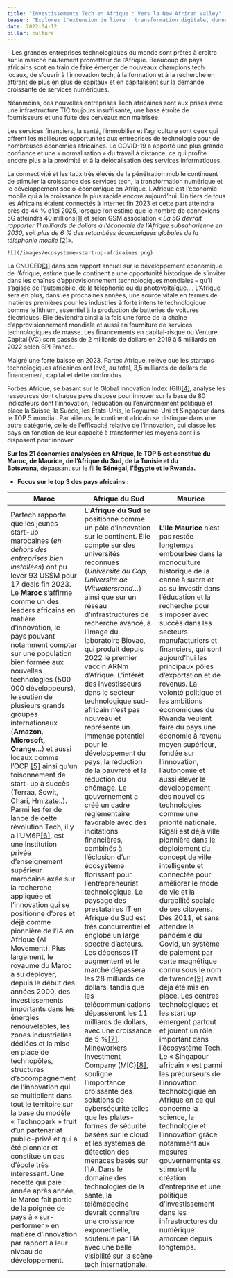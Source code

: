 ```yaml
---
title: "Investissements Tech en Afrique : Vers la New African Valley"
teaser: "Explorez l'extension du livre : transformation digitale, données, IA. Découvrez articles, avis, et commandez le livre. Contactez-nous pour un accompagnement vers le futur tech en Afrique."
date: 2022-04-12
pillar: culture
---
```


– Les grandes entreprises technologiques du monde sont prêtes à croître sur le marché hautement prometteur de l’Afrique. Beaucoup de pays africains sont en train de faire émerger de nouveaux champions tech locaux, de s’ouvrir à l’innovation tech, à la formation et à la recherche en attirant de plus en plus de capitaux et en capitalisent sur la demande croissante de services numériques.

Néanmoins, ces nouvelles entreprises Tech africaines sont aux prises avec une infrastructure TIC toujours insuffisante, une base étroite de fournisseurs et une fuite des cerveaux non maitrisée.

Les services financiers, la santé, l’immobilier et l’agriculture sont ceux qui offrent les meilleures opportunités aux entreprises de technologie pour de nombreuses économies africaines. Le COVID-19 a apporté une plus grande confiance et une « normalisation » du travail à distance, ce qui profite encore plus à la proximité et à la délocalisation des services informatiques.

La connectivité et les taux très élevés de la pénétration mobile continuent de stimuler la croissance des services tech, la transformation numérique et le développement socio-économique en Afrique. L’Afrique est l’économie mobile qui à la croissance la plus rapide encore aujourd’hui. Un tiers de tous les Africains étaient connectés à Internet fin 2023 et cette part atteindra près de 44 % d’ici 2025, lorsque l’on estime que le nombre de connexions 5G atteindra 40 millions[[1]](https://orbii.fr/investissements-tech-en-afrique-vers-la-new-african-valley/#_ftn1) et selon GSM association « _La 5G devrait rapporter 11 milliards de dollars à l’économie de l’Afrique subsaharienne en 2030, soit plus de 6 % des retombées économiques globales de la téléphonie mobile_ [[2]](https://orbii.fr/investissements-tech-en-afrique-vers-la-new-african-valley/#_ftn2)».

<div class="extended">

	![](/images/ecosysteme-start-up-africaines.png)

</div>

La CNUCED[[3]](https://orbii.fr/investissements-tech-en-afrique-vers-la-new-african-valley/#_ftn3) dans son rapport annuel sur le développement économique de l’Afrique, estime que le continent a une opportunité historique de s’inviter dans les chaînes d’approvisionnement technologiques mondiales – qu’il s’agisse de l’automobile, de la téléphonie ou du photovoltaïque…. L’Afrique sera en plus, dans les prochaines années, une source vitale en termes de matières premières pour les industries à forte intensité technologique comme le lithium, essentiel à la production de batteries de voitures électriques. Elle deviendra ainsi à la fois une force de la chaîne d’approvisionnement mondiale et aussi en fourniture de services technologiques de masse. Les financements en capital-risque ou Venture Capital (VC) sont passés de 2 milliards de dollars en 2019 à 5 milliards en 2022 selon BPI France.

Malgré une forte baisse en 2023, Partec Afrique, relève que les startups technologiques africaines ont levé, au total, 3,5 milliards de dollars de financement, capital et dette confondus.

Forbes Afrique, se basant sur le Global Innovation Index (GII)[[4]](https://orbii.fr/investissements-tech-en-afrique-vers-la-new-african-valley/#_ftn4), analyse les ressources dont chaque pays dispose pour innover sur la base de 80 indicateurs dont l’innovation, l’éducation ou l’environnement politique et place la Suisse, la Suède, les États-Unis, le Royaume-Uni et Singapour dans le TOP 5 mondial. Par ailleurs, le continent africain se distingue dans une autre catégorie, celle de l’efficacité relative de l’innovation, qui classe les pays en fonction de leur capacité à transformer les moyens dont ils disposent pour innover.

**Sur les 21 économies analysées en Afrique, le TOP 5 est constitué du Maroc, de Maurice, de l’Afrique du Sud, de la Tunisie et du Botswana,** dépassant sur le fil **le Sénégal, l’Égypte et le Rwanda.**

- **Focus sur le top 3 des pays africains :**

<div class="extended2">

| **Maroc**                                                                                                                                                                                                                                                                                                                                                                                                                                                                                                                                                                                                                                                                                                                                                                                                                                                                                                                                                                                                                                                                                                                                                                                                                                                                                                                                                                                                                                                                                                                                                                                                                                          | **Afrique du Sud**                                                                                                                                                                                                                                                                                                                                                                                                                                                                                                                                                                                                                                                                                                                                                                                                                                                                                                                                                                                                                                                                                                                                                                                                                                                                                                                                                                                                                                                                                                                                                                                                                                         | **Maurice**                                                                                                                                                                                                                                                                                                                                                                                                                                                                                                                                                                                                                                                                                                                                                                                                                                                                                                                                                                                                                                                                                                                                                                                                                                                                                                                                                                                                                                                  |
| -------------------------------------------------------------------------------------------------------------------------------------------------------------------------------------------------------------------------------------------------------------------------------------------------------------------------------------------------------------------------------------------------------------------------------------------------------------------------------------------------------------------------------------------------------------------------------------------------------------------------------------------------------------------------------------------------------------------------------------------------------------------------------------------------------------------------------------------------------------------------------------------------------------------------------------------------------------------------------------------------------------------------------------------------------------------------------------------------------------------------------------------------------------------------------------------------------------------------------------------------------------------------------------------------------------------------------------------------------------------------------------------------------------------------------------------------------------------------------------------------------------------------------------------------------------------------------------------------------------------------------------------------- | ---------------------------------------------------------------------------------------------------------------------------------------------------------------------------------------------------------------------------------------------------------------------------------------------------------------------------------------------------------------------------------------------------------------------------------------------------------------------------------------------------------------------------------------------------------------------------------------------------------------------------------------------------------------------------------------------------------------------------------------------------------------------------------------------------------------------------------------------------------------------------------------------------------------------------------------------------------------------------------------------------------------------------------------------------------------------------------------------------------------------------------------------------------------------------------------------------------------------------------------------------------------------------------------------------------------------------------------------------------------------------------------------------------------------------------------------------------------------------------------------------------------------------------------------------------------------------------------------------------------------------------------------------------- | ------------------------------------------------------------------------------------------------------------------------------------------------------------------------------------------------------------------------------------------------------------------------------------------------------------------------------------------------------------------------------------------------------------------------------------------------------------------------------------------------------------------------------------------------------------------------------------------------------------------------------------------------------------------------------------------------------------------------------------------------------------------------------------------------------------------------------------------------------------------------------------------------------------------------------------------------------------------------------------------------------------------------------------------------------------------------------------------------------------------------------------------------------------------------------------------------------------------------------------------------------------------------------------------------------------------------------------------------------------------------------------------------------------------------------------------------------------ |
| Partech rapporte que les jeunes start-up marocaines (_en dehors des entreprises bien installées_) ont pu lever 93 US$M pour 17 deals fin 2023. Le **Maroc** s’affirme comme un des leaders africains en matière d’innovation, le pays pouvant notamment compter sur une population bien formée aux nouvelles technologies (500 000 développeurs), le soutien de plusieurs grands groupes internationaux (**Amazon, Microsoft, Orange**…) et aussi locaux comme l’OCP [[5]](https://orbii.fr/investissements-tech-en-afrique-vers-la-new-african-valley/#_ftn5) ainsi qu’un foisonnement de start-up à succès (Terraa, Sowit, Chari, Hmizate..). Parmi les fer de lance de cette révolution Tech, il y a l’UM6P[[6]](https://orbii.fr/investissements-tech-en-afrique-vers-la-new-african-valley/#_ftn6), est une institution privée d’enseignement supérieur marocaine axée sur la recherche appliquée et l’innovation qui se positionne d’ores et déjà comme pionnière de l’IA en Afrique (Ai Movement). Plus largement, le royaume du Maroc a su déployer, depuis le début des années 2000, des investissements importants dans les énergies renouvelables, les zones industrielles dédiées et la mise en place de technopôles, structures d’accompagnement de l’innovation qui se multiplient dans tout le territoire sur la base du modèle « Technopark » fruit d’un partenariat public-privé et qui a été pionnier et constitue un cas d’école très intéressant. Une recette qui paie : année après année, le Maroc fait partie de la poignée de pays à « sur-performer » en matière d’innovation par rapport à leur niveau de développement. | L’**Afrique du Sud** se positionne comme un pôle d’innovation sur le continent. Elle compte sur des universités reconnues (_Université du Cap, Université de Witwatersrand…_) ainsi que sur un réseau d’infrastructures de recherche avancé, à l’image du laboratoire Biovac, qui produit depuis 2022 le premier vaccin ARNm d’Afrique. L’intérêt des investisseurs dans le secteur technologique sud-africain n’est pas nouveau et représente un immense potentiel pour le développement du pays, la réduction de la pauvreté et la réduction du chômage. Le gouvernement a créé un cadre réglementaire favorable avec des incitations financières, combinés à l’éclosion d’un écosystème florissant pour l’entrepreneuriat technologique. Le paysage des prestataires IT en Afrique du Sud est très concurrentiel et englobe un large spectre d’acteurs. Les dépenses IT augmentent et le marché dépassera les 28 milliards de dollars, tandis que les télécommunications dépasseront les 11 milliards de dollars, avec une croissance de 5 %[[7]](https://orbii.fr/investissements-tech-en-afrique-vers-la-new-african-valley/#_ftn7). Mineworkers Investment Company (MIC)[[8]](https://orbii.fr/investissements-tech-en-afrique-vers-la-new-african-valley/#_ftn8), souligne l’importance croissante des solutions de cybersécurité telles que les plates-formes de sécurité basées sur le cloud et les systèmes de détection des menaces basés sur l’IA. Dans le domaine des technologies de la santé, la télémédecine devrait connaître une croissance exponentielle, soutenue par l’IA avec une belle visibilité sur la scène tech internationale. | **L’Ile Maurice** n’est pas restée longtemps embourbée dans la monoculture historique de la canne à sucre et as su investir dans l’éducation et la recherche pour s’imposer avec succès dans les secteurs manufacturiers et financiers, qui sont aujourd’hui les principaux pôles d’exportation et de revenus. La volonté politique et les ambitions économiques du Rwanda veulent faire du pays une économie à revenu moyen supérieur, fondée sur l’innovation, l’autonomie et aussi élever le développement des nouvelles technologies comme une priorité nationale. Kigali est déjà ville pionnière dans le déploiement du concept de ville intelligente et connectée pour améliorer le mode de vie et la durabilité sociale de ses citoyens. Dès 2011, et sans attendre la pandémie du Covid, un système de paiement par carte magnétique connu sous le nom de twende[[9]](https://orbii.fr/investissements-tech-en-afrique-vers-la-new-african-valley/#_ftn9) avait déjà été mis en place. Les centres technologiques et les start up émergent partout et jouent un rôle important dans l’écosystème Tech. Le « Singapour africain » est parmi les précurseurs de l’innovation technologique en Afrique en ce qui concerne la science, la technologie et l’innovation grâce notamment aux mesures gouvernementales stimulent la création d’entreprise et une politique d’investissement dans les infrastructures du numérique amorcée depuis longtemps. |

</div>